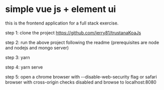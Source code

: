 # simple vue js + element ui 

this is the frontend application for a full stack exercise.

step 1: clone the project https://github.com/jerry81/trustanaKoaJs

step 2: run the above project following the readme (prerequisites are node and nodejs and mongo server)

step 3: yarn

step 4: yarn serve

step 5: open a chrome browser with --disable-web-security flag or safari browser with cross-origin checks disabled and browse to localhost:8080

